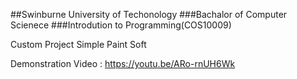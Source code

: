 ##Swinburne University of Techonology
###Bachalor of Computer Scienece
###Introdution to Programming(COS10009)

Custom Project
Simple Paint Soft

Demonstration Video : https://youtu.be/ARo-rnUH6Wk